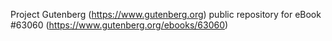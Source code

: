 Project Gutenberg (https://www.gutenberg.org) public repository for eBook #63060 (https://www.gutenberg.org/ebooks/63060)

